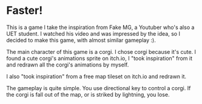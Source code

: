 # Faster!
This is a game I take the inspiration from Fake MG, a Youtuber who's also a UET student. I watched his video and was impressed by the idea, so I decided to make this game, with almost similar gameplay :).

The main character of this game is a corgi. I chose corgi because it's cute. I found a cute corgi's animations sprite on itch.io, I "took inspiration" from it and redrawn all the corgi's animations by myself.

I also "took inspiration" from a free map tileset on itch.io and redrawn it.

The gameplay is quite simple. You use directional key to control a corgi. If the corgi is fall out of the map, or is striked by lightning, you lose.